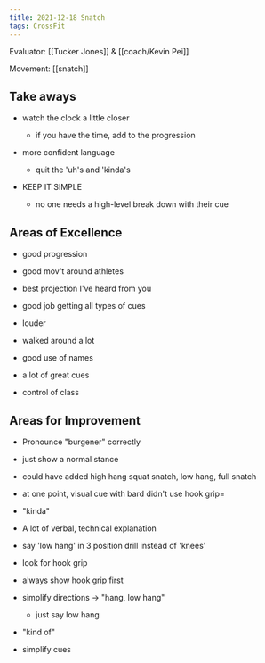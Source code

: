```yaml
---
title: 2021-12-18 Snatch
tags: CrossFit
---
```


Evaluator: [[Tucker Jones]] & [[coach/Kevin Pei]]

Movement: [[snatch]]

## Take aways
- watch the clock a little closer
  - if you have the time, add to the progression
- more confident language
  - quit the 'uh's and 'kinda's
  
- KEEP IT SIMPLE
  - no one needs a high-level break down with their cue

## Areas of Excellence
- good progression
- good mov't around athletes
- best projection I've heard from you
- good job getting all types of cues

- louder
- walked around a lot
- good use of names
- a lot of great cues
- control of class
## Areas for Improvement

- Pronounce "burgener" correctly
- just show a normal stance
- could have added high hang squat snatch, low hang, full snatch
- at one point, visual cue with bard didn't use hook grip=
- "kinda"

- A lot of verbal, technical explanation
- say 'low hang' in 3 position drill instead of 'knees'
- look for hook grip
- always show hook grip first
- simplify directions -> "hang, low hang"
  - just say low hang
- "kind of"
- simplify cues

